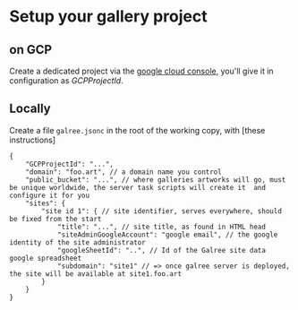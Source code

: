 # Setup your gallery project

## on GCP

Create a dedicated project via the
[google cloud console](https://console.cloud.google.com/), you'll give it in
configuration as _GCPProjectId_.

## Locally

Create a file `galree.jsonc` in the root of the working copy, with [these
instructions]

```jsonc
{
	"GCPProjectId": "...",
	"domain": "foo.art", // a domain name you control
	"public_bucket": "...", // where galleries artworks will go, must be unique worldwide, the server task scripts will create it  and configure it for you
	"sites": {
		"site id 1": { // site identifier, serves everywhere, should be fixed from the start
			"title": "...", // site title, as found in HTML head
			"siteAdminGoogleAccount": "google email", // the google identity of the site administrator
			"googleSheetId": "..", // Id of the Galree site data google spreadsheet
			"subdomain": "site1" // => once galree server is deployed, the site will be available at site1.foo.art
		}
	}
}
```
